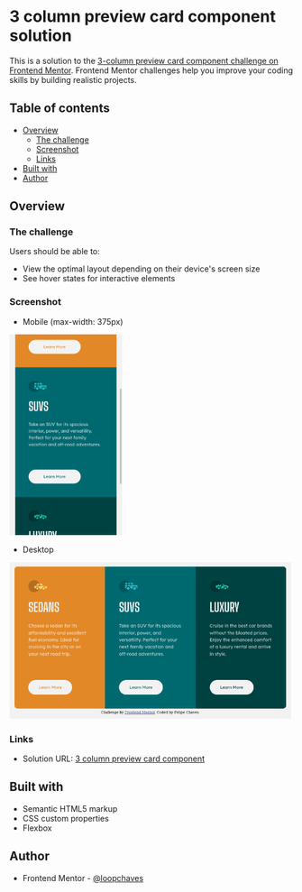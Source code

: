 # 3 column preview card component solution

This is a solution to the [3-column preview card component challenge on Frontend Mentor](https://www.frontendmentor.io/challenges/3column-preview-card-component-pH92eAR2-). Frontend Mentor challenges help you improve your coding skills by building realistic projects. 

## Table of contents

- [Overview](#overview)
  - [The challenge](#the-challenge)
  - [Screenshot](#screenshot)
  - [Links](#links)
- [Built with](#built-with)
- [Author](#author)

## Overview

### The challenge

Users should be able to:

- View the optimal layout depending on their device's screen size
- See hover states for interactive elements

### Screenshot

- Mobile (max-width: 375px)

<img src='https://github.com/loopchaves/challenges/blob/main/src/img/screenshots/3-column-preview-card-component-mobile.png' width='200'>

- Desktop

<img src='https://github.com/loopchaves/challenges/blob/main/src/img/screenshots/3-column-preview-card-component-desktop.png' width='500'>

### Links

- Solution URL: [3 column preview card component](https://loopchaves.github.io/challenges/solutions/3-column-preview-card-component)

## Built with

- Semantic HTML5 markup
- CSS custom properties
- Flexbox

## Author

- Frontend Mentor - [@loopchaves](https://www.frontendmentor.io/profile/loopchaves)
